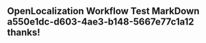 <properties
ms.topic="hero-topic"
ms.test1="hero-topic"
ms.test2="test"/>

## OpenLocalization Workflow Test MarkDown a550e1dc-d603-4ae3-b148-5667e77c1a12 thanks!
